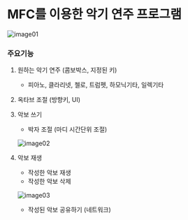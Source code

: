 # MFC를 이용한 악기 연주 프로그램
![image01](https://user-images.githubusercontent.com/71927210/126892606-ce818fc0-e0e7-450f-93d8-8030b32521ae.png)
### 주요기능
1. 원하는 악기 연주 (콤보박스, 지정된 키)
   - 피아노, 클라리넷, 첼로, 트럼펫, 하모닉기타, 일렉기타 
   
2. 옥타브 조절 (방향키, UI)

3. 악보 쓰기
   - 박자 조절 (마디 시간단위 조절)
   
   ![image02](https://user-images.githubusercontent.com/71927210/126893543-6f075e79-d123-4272-bbc9-be66a69390b3.png)
  
  
4. 악보 재생 
   - 작성한 악보 재생
   - 작성한 악보 삭제
   
   ![image03](https://user-images.githubusercontent.com/71927210/126893567-adf322cc-9db1-480f-9f2b-bf55a2510cca.png)
   
   - 작성된 악보 공유하기 (네트워크)
